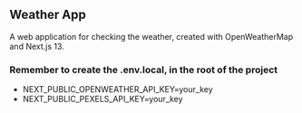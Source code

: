 ## Weather App

A web application for checking the weather, created with OpenWeatherMap and Next.js 13.

### Remember to create the .env.local, in the root of the project
   - NEXT_PUBLIC_OPENWEATHER_API_KEY=your_key
   - NEXT_PUBLIC_PEXELS_API_KEY=your_key